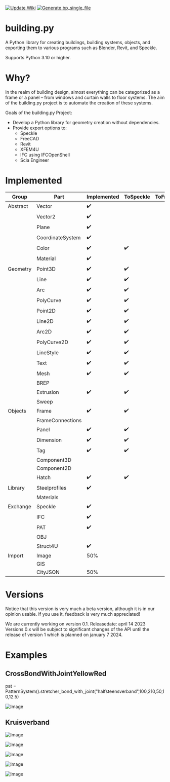[![Update Wiki](https://github.com/3BMLabs/building.py/actions/workflows/update_wiki.yml/badge.svg)](https://github.com/3BMLabs/building.py/actions/workflows/update_wiki.yml)
[![Generate bp_single_file](https://github.com/3BMLabs/building.py/actions/workflows/generate-bp_single_file.yml/badge.svg)](https://github.com/3BMLabs/building.py/actions/workflows/generate-bp_single_file.yml)
# building.py
A Python library for creating buildings, building systems, objects, and exporting them to various programs such as Blender, Revit, and Speckle.

Supports Python 3.10 or higher.

# Why?
In the realm of building design, almost everything can be categorized as a frame or a panel – from windows and curtain walls to floor systems. The aim of the building.py project is to automate the creation of these systems.

Goals of the building.py Project:
* Develop a Python library for geometry creation without dependencies.
* Provide export options to:
  * Speckle
  * FreeCAD
  * Revit
  * XFEM4U
  * IFC using IFCOpenShell
  * Scia Engineer
    
# Implemented

Group | Part | Implemented | ToSpeckle | ToFreeCAD 
--- | --- | --- | --- | --- 
Abstract | Vector | :heavy_check_mark: |  |  
&nbsp; | Vector2 | :heavy_check_mark: |  |  
&nbsp; | Plane | :heavy_check_mark: |  |  
&nbsp; | CoordinateSystem | :heavy_check_mark: |  |  
&nbsp; | Color | :heavy_check_mark: | :heavy_check_mark: |  
&nbsp; | Material | :heavy_check_mark: | |  
Geometry | Point3D | :heavy_check_mark: | :heavy_check_mark:  |  
&nbsp; | Line | :heavy_check_mark: | :heavy_check_mark:  |  
&nbsp; | Arc | :heavy_check_mark: | :heavy_check_mark:  |  
&nbsp; | PolyCurve | :heavy_check_mark: | :heavy_check_mark:  |  
&nbsp; | Point2D | :heavy_check_mark: | :heavy_check_mark:  |  
&nbsp; | Line2D | :heavy_check_mark: | :heavy_check_mark:  |  
&nbsp; | Arc2D | :heavy_check_mark: | :heavy_check_mark:  |  
&nbsp; | PolyCurve2D | :heavy_check_mark: | :heavy_check_mark:  |  
&nbsp; | LineStyle | :heavy_check_mark: | :heavy_check_mark:  |  
&nbsp; | Text | :heavy_check_mark: | :heavy_check_mark:  |  
&nbsp; | Mesh | :heavy_check_mark: | :heavy_check_mark:  |  
&nbsp; | BREP | | |  
&nbsp; | Extrusion | :heavy_check_mark: | :heavy_check_mark:  |  
&nbsp; | Sweep | | |  
Objects | Frame | :heavy_check_mark: | :heavy_check_mark:  |  
&nbsp; | FrameConnections | |  |  
&nbsp; | Panel | :heavy_check_mark: | :heavy_check_mark:  |  
&nbsp; | Dimension | :heavy_check_mark: | :heavy_check_mark:  |  
&nbsp; | Tag | :heavy_check_mark: | :heavy_check_mark:  |  
&nbsp; | Component3D | | |  
&nbsp; | Component2D | | |  
&nbsp; | Hatch | :heavy_check_mark: | :heavy_check_mark:  |  
Library | Steelprofiles | :heavy_check_mark: |  |  
&nbsp; | Materials | |  |  
Exchange | Speckle | :heavy_check_mark: |  |  
&nbsp; | IFC | :heavy_check_mark: |  |  
&nbsp; | PAT |:heavy_check_mark: |  |  
&nbsp; | OBJ | |  |  
&nbsp; | Struct4U |:heavy_check_mark: |  |  
Import | Image | 50% |  |  
&nbsp; | GIS | |  |  
&nbsp; | CityJSON | 50% |  |  


# Versions
Notice that this version is very much a beta version, although it is in our opinion usable. If you use it, feedback is very much appreciated!

We are currently working on version 0.1. Releasedate: april 14 2023
Versions 0.x will be subject to significant changes of the API until the release of version 1 which is planned on january 7 2024.

# Examples

## CrossBondWithJointYellowRed

pat = PatternSystem().stretcher_bond_with_joint("halfsteensverband",100,210,50,10,12.5)

![Image](docs/img/1_crossBondWithJointYellowRed.png)

## Kruisverband

![Image](docs/img/2_kruisverband.png)

![Image](docs/img/3_columns_beams.png)

![Image](docs/img/4_woodframing_walls.png)

![Image](docs/img/5_examples_panel_beam_steel_concrete.png)

![Image](docs/img/6_GIS2BIM.png)
